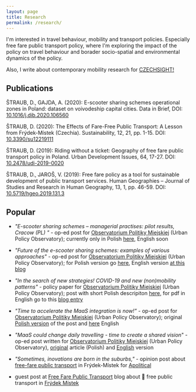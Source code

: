 ```yaml
---
layout: page
title: Research
permalink: /research/
---
```


I'm interested in travel behaviour, mobility and transport policies. Especially free fare public transport policy, where I'm exploring the impact of the policy on travel behaviour and borader socio-spatial and environmental dynamics of the policy.

Also, I write about contemporary mobility research for <a href="https://www.czechsight.cz/author/straubd/">CZECHSIGHT!</a>

## Publications
ŠTRAUB, D., GAJDA, A. (2020): E-scooter sharing schemes operational zones in Poland: dataset on voivodeship capital cities. Data in Brief, DOI: [10.1016/j.dib.2020.106560](https://doi.org/10.1016/j.dib.2020.106560)

ŠTRAUB, D. (2020): The Effects of Fare-Free Public Transport: A Lesson from Frýdek-Místek (Czechia). Sustainability, 12, 21, pp. 1-15. DOI: [10.3390/su12219111](https://doi.org/10.3390/su12219111)

ŠTRAUB, D. (2019): Riding without a ticket: Geography of free fare public transport policy in Poland. Urban Development Issues, 64, 17-27. DOI: [10.2478/udi-2019-0020](https://doi.org/10.2478/udi-2019-0020) 

ŠTRAUB, D., JAROŠ, V. (2019): Free fare policy as a tool for sustainable development of public transport services. Human Geographies – Journal of Studies and Research in Human Geography, 13, 1, pp. 46-59. DOI: [10.5719/hgeo.2019.131.3](http://dx.doi.org/10.5719/hgeo.2019.131.3)

## Popular
* _"E-scooter sharing schemes – managerial practises: pilot results, Cracow (PL) "_ - op-ed post for [Observatorium Politiky Miejskiej](http://obserwatorium.miasta.pl/) (Urban Policy Observatory); currently only in Polish [here](http://obserwatorium.miasta.pl/praktyki-zarzadzania-segmentem-uto-w-polskich-miastach-wnioski-z-pilotazu/), English soon

* _"Future of the e-scooter sharing schemes: examples of various approaches"_ - op-ed post for [Observatorium Politiky Miejskiej](http://obserwatorium.miasta.pl/) (Urban Policy Observatory); for Polish version go [here](http://obserwatorium.miasta.pl/przyszlosc-branzy-e-hulajnog-a-dzialania-miast/), English version [at this blog](http://straubd.me/blog/2020/10/mobility/future-of-the-escooter)

* _"In the search of new strategies! COVID-19 and new (non)mobility patterns"_ - policy paper for [Observatorium Politiky Miejskiej](http://obserwatorium.miasta.pl/) (Urban Policy Observatory); post with short Polish descripiton [here](http://obserwatorium.miasta.pl/covid-19-i-nowe-kierunki-niemobilnosci-raport/?fbclid=IwAR3OhpFHzXqa3SMQApxX4kJxM5u_xVZLK4BBApFhYeNmsgNlBaoGqRyEw7c), for pdf in English go to this [blog entry](http://straubd.me/blog/2020/05/mobility/covid19-and-non-mobility-strategies)

* _"Time to accelerate the MaaS integration is now!"_ - op-ed post for [Observatorium Politiky Miejskiej](http://obserwatorium.miasta.pl/) (Urban Policy Observatory); original [Polish version](http://obserwatorium.miasta.pl/maasa-forma-czas-na-zdecydowane-dzialania/?fbclid=IwAR3qKlRuUPxWr_EZBQfGY8mYb78gGLpXhxinyRkcOSei3gOHsoii4eBgh_4) of the post and [here](http://straubd.me/blog/2020/04/mobility/time-to-accelerate-maas-interation-is-now) English

* _"MaaS could change daily travelling - time to create a shared vision_" - op-ed post written for [Observatorium Politiky Miejskiej](http://obserwatorium.miasta.pl/) (Urban Policy Observatory), [original](http://obserwatorium.miasta.pl/wiele-srodkow-transportu-jeden-system-czym-jest-mobility-as-a-service/) article (Polish) and [English](http://straubd.me/blog/2020/01/mobility/MaaS-could-change-daily-travelling-time-to-create-a-shared-vision) version 

* _"Sometimes, inovations are born in the suburbs,"_ - opinion post about [free-fare public transport](https://apolitical.co/solution_article/how-a-sleepy-czech-town-became-a-public-transport-pioneer/) in Frýdek-Místek for [Apolitical](https://apolitical.co/home) 

* guest post at [Free Fare Public Transport](https://freepublictransport.info) blog about &#128652; free public transport in [Frýdek Místek](https://freepublictransport.info/2019/03/12/free-fare-public-transport-policy-study-case-frydek-mistek/)